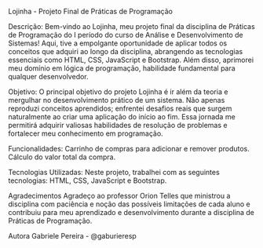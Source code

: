 Lojinha - Projeto Final de Práticas de Programação

Descrição:
Bem-vindo ao Lojinha, meu projeto final da disciplina de Práticas de Programação do I período do curso de
Análise e Desenvolvimento de Sistemas! Aqui, tive a empolgante oportunidade de aplicar todos os conceitos que adquiri 
ao longo da disciplina, abrangendo as tecnologias essenciais como HTML, CSS, JavaScript e Bootstrap.
Além disso, aprimorei meu domínio em lógica de programação, habilidade fundamental para qualquer desenvolvedor.

Objetivo:
O principal objetivo do projeto Lojinha é ir além da teoria e mergulhar no desenvolvimento prático de um sistema. 
Não apenas reproduzi conceitos aprendidos; enfrentei desafios reais que surgem naturalmente ao criar uma aplicação
do início ao fim. Essa jornada me permitirá adquirir valiosas habilidades de resolução de problemas 
e fortalecer meu conhecimento em programação.

Funcionalidades:
Carrinho de compras para adicionar e remover produtos.
Cálculo do valor total da compra.

Tecnologias Utilizadas:
Neste projeto, trabalhei com as seguintes tecnologias: HTML, CSS, JavaScript e Bootstrap.

Agradecimentos
Agradeço ao professor Orion Telles que ministrou a disciplina com paciência e noção das possíveis limitações de cada aluno e contribuiu para meu aprendizado e desenvolvimento durante a disciplina de Práticas de Programação.


Autora
Gabriele Pereira - @gaburieresp

